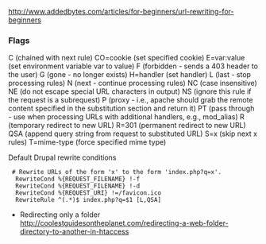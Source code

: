 http://www.addedbytes.com/articles/for-beginners/url-rewriting-for-beginners    

### Flags 

C (chained with next rule)
CO=cookie (set specified cookie)
E=var:value (set environment variable var to value)
F (forbidden - sends a 403 header to the user)
G (gone - no longer exists)
H=handler (set handler)
L (last - stop processing rules)
N (next - continue processing rules)
NC (case insensitive)
NE (do not escape special URL characters in output)
NS (ignore this rule if the request is a subrequest)
P (proxy - i.e., apache should grab the remote content specified in the substitution section and return it)
PT (pass through - use when processing URLs with additional handlers, e.g., mod_alias)
R (temporary redirect to new URL)
R=301 (permanent redirect to new URL)
QSA (append query string from request to substituted URL)
S=x (skip next x rules)
T=mime-type (force specified mime type)


Default Drupal rewrite conditions
````
 # Rewrite URLs of the form 'x' to the form 'index.php?q=x'.
  RewriteCond %{REQUEST_FILENAME} !-f
  RewriteCond %{REQUEST_FILENAME} !-d
  RewriteCond %{REQUEST_URI} !=/favicon.ico
  RewriteRule ^(.*)$ index.php?q=$1 [L,QSA]
````




* Redirecting only a folder    
http://coolestguidesontheplanet.com/redirecting-a-web-folder-directory-to-another-in-htaccess   
